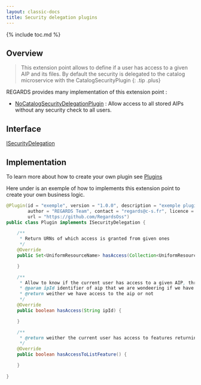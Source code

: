 ```yaml
---
layout: classic-docs
title: Security delegation plugins
---
```


{% include toc.md %}

## Overview

> This extension point allows to define if a user has access to a given AIP and its files. By default the security is delegated to the catalog microservice with the CatalogSecurityPlugin
{: .tip .plus}

REGARDS provides many implementation of this extension point :
 - [NoCatalogSecurityDelegationPlugin](https://github.com/RegardsOss/regards-storage/blob/master/storage/storage-plugin/src/main/java/fr/cnes/regards/modules/storage/plugin/security/NoCatalogSecurityDelegationPlugin.java) : Allow access to all stored AIPs without any security check to all users.

## Interface

   [ISecurityDelegation](https://github.com/RegardsOss/regards-storage/blob/master/storage/storage-domain/src/main/java/fr/cnes/regards/modules/storage/domain/plugin/ISecurityDelegation.java)

## Implementation

To learn more about how to create your own plugin see [Plugins](/development/framework/modules/plugins/)

Here under is an exemple of how to implements this extension point to create your own business logic.

```java
@Plugin(id = "exemple", version = "1.0.0", description = "exemple plugin",
        author = "REGARDS Team", contact = "regards@c-s.fr", licence = "LGPLv3.0", owner = "CSSI",
        url = "https://github.com/RegardsOss")
public class Plugin implements ISecurityDelegation {

    /**
     * Return URNs of which access is granted from given ones
     */
    @Override
    public Set<UniformResourceName> hasAccess(Collection<UniformResourceName> urns){

    }

    /**
     * Allow to know if the current user has access to a given AIP, through its ipId
     * @param ipId identifier of aip that we are wondeering if we have access to.
     * @return weither we have access to the aip or not
     */
    @Override
    public boolean hasAccess(String ipId) {

    }

    /**
     * @return weither the current user has access to features returning collections of AIP
     */
    @Override
    public boolean hasAccessToListFeature() {

    }
   
}
```
